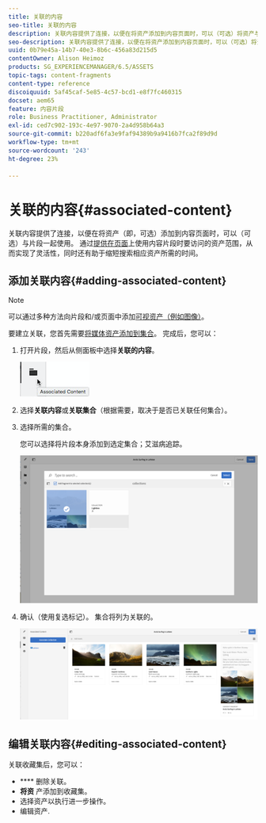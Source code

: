 ```yaml
---
title: 关联的内容
seo-title: 关联的内容
description: 关联内容提供了连接，以便在将资产添加到内容页面时，可以（可选）将资产与片段一起使用。
seo-description: 关联内容提供了连接，以便在将资产添加到内容页面时，可以（可选）将资产与片段一起使用。
uuid: 0b79e45a-14b7-40e3-8b6c-456a83d215d5
contentOwner: Alison Heimoz
products: SG_EXPERIENCEMANAGER/6.5/ASSETS
topic-tags: content-fragments
content-type: reference
discoiquuid: 5af45caf-5e85-4c57-bcd1-e8f7fc460315
docset: aem65
feature: 内容片段
role: Business Practitioner, Administrator
exl-id: ced7c902-193c-4e97-9070-2a4d958b64a3
source-git-commit: b220adf6fa3e9faf94389b9a9416b7fca2f89d9d
workflow-type: tm+mt
source-wordcount: '243'
ht-degree: 23%

---
```


# 关联的内容{#associated-content}

关联内容提供了连接，以便在将资产（即，可选）添加到内容页面时，可以（可选）与片段一起使用。 通过[提供在页面](/help/sites-authoring/content-fragments.md#using-associated-content)上使用内容片段时要访问的资产范围，从而实现了灵活性，同时还有助于缩短搜索相应资产所需的时间。

## 添加关联内容{#adding-associated-content}

>[!NOTE]
>
>可以通过多种方法向片段和/或页面中添加[可视资产（例如图像）](/help/assets/content-fragments/content-fragments.md#fragments-with-visual-assets)。

要建立关联，您首先需要[将媒体资产添加到集合](/help/assets/manage-collections.md#adding-assets-to-a-collection)。 完成后，您可以：

1. 打开片段，然后从侧面板中选择&#x200B;**关联的内容**。

   ![chlimage_1-207](assets/chlimage_1-207.png)

1. 选择&#x200B;**关联内容**&#x200B;或&#x200B;**关联集合**（根据需要，取决于是否已关联任何集合）。
1. 选择所需的集合。

   您可以选择将片段本身添加到选定集合；艾滋病追踪。

   ![cfm-6420-04](assets/cfm-6420-04.png)

1. 确认（使用复选标记）。 集合将列为关联的。

   ![cfm-6420-05](assets/cfm-6420-05.png)

## 编辑关联内容{#editing-associated-content}

关联收藏集后，您可以：

* **** 删除关联。
* **将资** 产添加到收藏集。
* 选择资产以执行进一步操作。
* 编辑资产.
